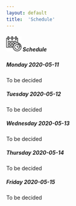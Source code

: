 ```yaml
---
layout: default
title:  'Schedule'
---
```



##### <img border="0" src="icons/schedule-02.svg" width="40" height="40"> Schedule

##### Monday 2020-05-11
To be decided
##### Tuesday 2020-05-12
To be decided
##### Wednesday 2020-05-13
To be decided
##### Thursday 2020-05-14
To be decided
##### Friday 2020-05-15
To be decided
